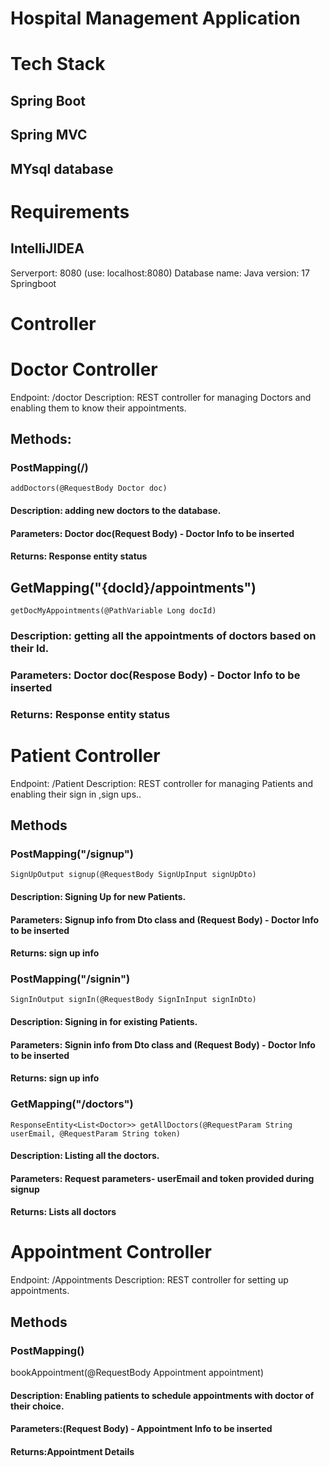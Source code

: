 # Hospital Management Application

# Tech Stack
## Spring Boot
## Spring MVC
## MYsql database

# Requirements
## IntelliJIDEA
  Serverport: 8080 (use: localhost:8080)
  Database name: 
  Java version: 17
  Springboot 
 
 # Controller
 # Doctor Controller
 Endpoint: /doctor
 Description: REST controller for managing Doctors and enabling them to know their appointments.
 
 ## Methods:
 ### PostMapping(/)
    addDoctors(@RequestBody Doctor doc)
#### Description: adding new doctors to the database.
#### Parameters: Doctor doc(Request Body) - Doctor Info to be inserted
#### Returns: Response entity status

 ## GetMapping("{docId}/appointments")
    getDocMyAppointments(@PathVariable Long docId)
### Description: getting all the appointments of doctors based on their Id.
### Parameters: Doctor doc(Respose Body) - Doctor Info to be inserted
### Returns: Response entity status
 
# Patient Controller
Endpoint: /Patient
Description: REST controller for managing Patients and enabling their sign in ,sign ups..

## Methods
### PostMapping("/signup")
    SignUpOutput signup(@RequestBody SignUpInput signUpDto)
#### Description: Signing Up for new Patients.
#### Parameters: Signup info from Dto class and (Request Body) - Doctor Info to be inserted
#### Returns: sign up  info

### PostMapping("/signin")
    SignInOutput signIn(@RequestBody SignInInput signInDto)
#### Description: Signing in for existing Patients.
#### Parameters: Signin info from Dto class and (Request Body) - Doctor Info to be inserted
#### Returns: sign up  info
   
### GetMapping("/doctors")
    ResponseEntity<List<Doctor>> getAllDoctors(@RequestParam String userEmail, @RequestParam String token)
#### Description: Listing all the doctors.
#### Parameters: Request parameters- userEmail and token provided during signup
#### Returns: Lists all doctors

# Appointment Controller
Endpoint: /Appointments
Description: REST controller for setting up appointments.

## Methods
### PostMapping()
   bookAppointment(@RequestBody Appointment appointment)
#### Description: Enabling patients to schedule appointments with doctor of their choice.
#### Parameters:(Request Body) - Appointment Info to be inserted
#### Returns:Appointment Details


      
